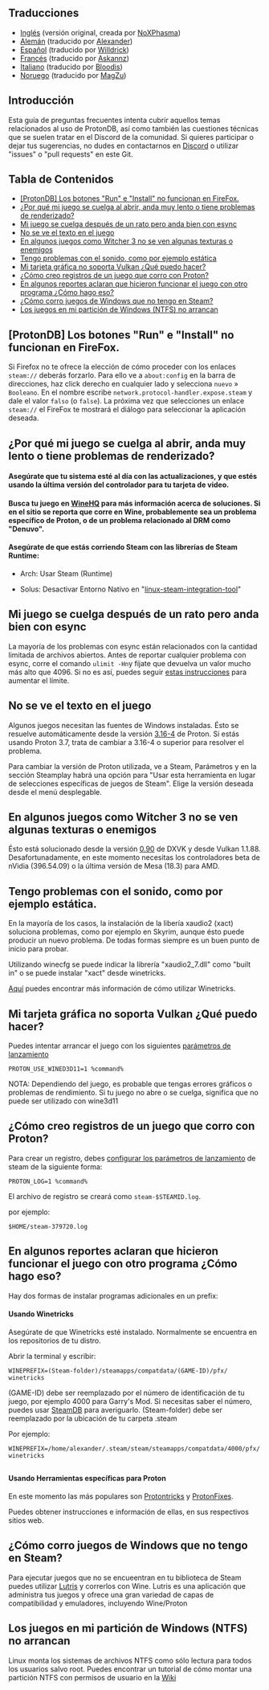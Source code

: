 ## Traducciones
-  [Inglés](README.md) (versión original, creada por [NoXPhasma](https://github.com/NoXPhasma))
-  [Alemán](README_DE.md) (traducido por [Alexander](https://github.com/Alexander88207))
-  [Español](#Tabla-de-Contenidos) (traducido por [Willdrick](https://github.com/Willdrick))
-  [Francés](README_FR.md) (traducido por [Askannz](https://github.com/Askannz))
-  [Italiano](README_IT.md) (traducido por [Bloodis](https://github.com/bloodis))
-  [Noruego](README_NO.md) (traducido por [MagZu](https://github.com/magzu))

## Introducción

Esta guía de preguntas frecuentes intenta cubrir aquellos temas relacionados al uso de ProtonDB, así como también las cuestiones técnicas que se suelen tratar en el Discord de la comunidad. Si quieres participar o dejar tus sugerencias, no dudes en contactarnos en [Discord](https://discord.gg/uuwK9EV) o utilizar "issues" o "pull requests" en este Git.

## Tabla de Contenidos
  - [[ProtonDB] Los botones "Run" e "Install" no funcionan en FireFox.](#protondb-los-botones-run-e-install-no-funcionan-en-firefox)
  - [¿Por qué mi juego se cuelga al abrir, anda muy lento o tiene problemas de renderizado?](#por-que-mi-juego-se-cuelga-al-abrir-anda-muy-lento-o-tiene-problemas-de-renderizado)
  - [Mi juego se cuelga después de un rato pero anda bien con esync](#mi-juego-se-cuelga-despues-de-un-rato-pero-anda-bien-con-esync)
  - [No se ve el texto en el juego](#no-se-ve-el-texto-en-el-juego)
  - [En algunos juegos como Witcher 3 no se ven algunas texturas o enemigos](#en-algunos-juegos-como-witcher-3-no-se-ven-algunas-texturas-o-enemigos)
  - [Tengo problemas con el sonido, como por ejemplo estática](#tengo-problemas-de-sonido-como-por-ejemplo-estatica)
  - [Mi tarjeta gráfica no soporta Vulkan ¿Qué puedo hacer?](#mi-tarjeta-grafica-no-soporta-vulkan-que-puedo-hacer)
  - [¿Cómo creo registros de un juego que corro con Proton?](#como-creo-registros-de-un-juego-que-corro-con-proton)
  - [En algunos reportes aclaran que hicieron funcionar el juego con otro programa ¿Cómo hago eso?](#en-algunos-reportes-aclaran-que-hicieron-funcionar-el-juego-con-otro-programa-como-hago-eso)
  - [¿Cómo corro juegos de Windows que no tengo en Steam?](#como-corro-juegos-de-windows-que-no-tengo-en-steam)
  - [Los juegos en mi partición de Windows (NTFS) no arrancan](#los-juegos-en-mi-particion-de-windows-ntfs-no-arrancan)

## [ProtonDB] Los botones "Run" e "Install" no funcionan en FireFox.
Si Firefox no te ofrece la elección de cómo proceder con los enlaces `steam://` deberás forzarlo. Para ello ve a `about:config` en la barra de direcciones, haz click derecho en cualquier lado y selecciona `nuevo` » `Booleano`. En el nombre escribe `network.protocol-handler.expose.steam` y dale el valor `falso` (o `false`). La próxima vez que selecciones un enlace `steam://` el FireFox te mostrará el diálogo para seleccionar la aplicación deseada.

## ¿Por qué mi juego se cuelga al abrir, anda muy lento o tiene problemas de renderizado?

#### Asegúrate que tu sistema esté al día con las actualizaciones, y que estés usando la última versión del controlador para tu tarjeta de video.

#### Busca tu juego en [WineHQ](https://appdb.winehq.org) para más información acerca de soluciones. Si en el sitio se reporta que corre en Wine, probablemente sea un problema específico de Proton, o de un problema relacionado al DRM como "Denuvo".

#### Asegúrate de que estás corriendo Steam con las librerías de Steam Runtime:

- Arch: Usar Steam (Runtime)

- Solus: Desactivar Entorno Nativo en "[linux-steam-integration-tool](https://raw.githubusercontent.com/solus-project/linux-steam-integration/master/.github/LSI_Settings.png)"


## Mi juego se cuelga después de un rato pero anda bien con esync

La mayoría de los problemas con esync están relacionados con la cantidad limitada de archivos abiertos. Antes de reportar cualquier problema con esync, corre el comando `ulimit -Hn`y fíjate que devuelva un valor mucho más alto que 4096. Si no es así, puedes seguir [estas instrucciones](https://github.com/zfigura/wine/blob/esync/README.esync) para aumentar el límite.


## No se ve el texto en el juego

Algunos juegos necesitan las fuentes de Windows instaladas. Ésto se resuelve automáticamente desde la versión [3.16-4](https://github.com/ValveSoftware/Proton/wiki/Changelog#316-4) de Proton. Si estás usando Proton 3.7, trata de cambiar a 3.16-4 o superior para resolver el problema.

Para cambiar la versión de Proton utilizada, ve a Steam, Parámetros y en la sección Steamplay habrá una opción para "Usar esta herramienta en lugar de selecciones específicas de juegos de Steam". Elige la versión deseada desde el menú desplegable.


## En algunos juegos como Witcher 3 no se ven algunas texturas o enemigos

Ésto está solucionado desde la versión [0.90](https://github.com/doitsujin/dxvk/releases/tag/v0.90) de DXVK y desde Vulkan 1.1.88. Desafortunadamente, en este momento necesitas los controladores beta de nVidia (396.54.09) o la última versión de Mesa (18.3) para AMD.

## Tengo problemas con el sonido, como por ejemplo estática.

En la mayoría de los casos, la instalación de la libería xaudio2 (xact) soluciona problemas, como por ejemplo en Skyrim, aunque ésto puede producir un nuevo problema. De todas formas siempre es un buen punto de inicio para probar.

Utilizando winecfg se puede indicar la librería "xaudio2_7.dll" como "built in" o se puede instalar "xact" desde winetricks.

[Aquí](#en-algunos-reportes-aclaran-que-hicieron-funcionar-el-juego-con-otro-programa-como-hago-eso) puedes encontrar más información de cómo utilizar Winetricks.

## Mi tarjeta gráfica no soporta Vulkan ¿Qué puedo hacer?

Puedes intentar arrancar el juego con los siguientes [parámetros de lanzamiento](https://support.steampowered.com/kb_article.php?ref=1040-JWMT-2947)

```
PROTON_USE_WINED3D11=1 %command%
```

NOTA: Dependiendo del juego, es probable que tengas errores gráficos o problemas de rendimiento.
Si tu juego no abre o se cuelga, significa que no puede ser utilizado con wine3d11

## ¿Cómo creo registros de un juego que corro con Proton?

Para crear un registro, debes [configurar los parámetros de lanzamiento](https://support.steampowered.com/kb_article.php?ref=1040-JWMT-2947) de steam de la siguiente forma:

```
PROTON_LOG=1 %command%
```

El archivo de registro se creará como `steam-$STEAMID.log`. 

por ejemplo:

```
$HOME/steam-379720.log
```

## En algunos reportes aclaran que hicieron funcionar el juego con otro programa ¿Cómo hago eso?

Hay dos formas de instalar programas adicionales en un prefix:

#### Usando Winetricks
Asegúrate de que Winetricks esté instalado. Normalmente se encuentra en los repositorios de tu distro.


Abrir la terminal y escribir:
```
WINEPREFIX=(Steam-folder)/steamapps/compatdata/(GAME-ID)/pfx/ winetricks
```
(GAME-ID) debe ser reemplazado por el número de identificación de tu juego, por ejemplo 4000 para Garry's Mod. Si necesitas saber el número, puedes usar [SteamDB](https://steamdb.info) para averiguarlo.
(Steam-folder) debe ser reemplazado por la ubicación de tu carpeta .steam

Por ejemplo:

```
WINEPREFIX=/home/alexander/.steam/steam/steamapps/compatdata/4000/pfx/ winetricks
```
##
#### Usando Herramientas específicas para Proton

En este momento las más populares son [Protontricks](https://github.com/Sirmentio/protontricks) y [ProtonFixes](https://github.com/simons-public/protonfixes).

Puedes obtener instrucciones e información de ellas, en sus respectivos sitios web.

## ¿Cómo corro juegos de Windows que no tengo en Steam?

Para ejecutar juegos que no se encueentran en tu biblioteca de Steam puedes utilizar [Lutris](https://lutris.net/) y correrlos con Wine. Lutris es una aplicación que administra tus juegos y ofrece una gran variedad de capas de compatibilidad y emuladores, incluyendo Wine/Proton

## Los juegos en mi partición de Windows (NTFS) no arrancan

Linux monta los sistemas de archivos NTFS como sólo lectura para todos los usuarios salvo root. Puedes encontrar un tutorial de cómo montar una partición NTFS con permisos de usuario en la [Wiki](https://github.com/ValveSoftware/Proton/wiki/Using-a-NTFS-disk-with-Linux-and-Windows)
